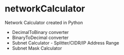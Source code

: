 # networkCalculator
Network Calculator created in Python

- DecimalToBinary converter
- BinaryToDecimal converter
- Subnet Calculator - Splitter/CIDR/IP Address Range
- Subnet Mask Calculator
